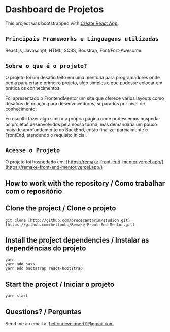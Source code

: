 # Dashboard de Projetos

This project was bootstrapped with [Create React App](https://github.com/facebook/create-react-app).

## `Principais Frameworks e Linguagens utilizadas`

React.js, Javascript, HTML, SCSS, Boostrap, Font/Fort-Awesome.

## `Sobre o que é o projeto?`

O projeto foi um desafio feito em uma mentoria para programadores onde pedia para criar o primeiro projeto, algo simples e que pudesse colocar em prática os conhecimentos.

Foi apresentado o FrontendMentor um site que oferece vários layouts como desafios de criação para desenvolvedores, separados por nível de conhecimento.

Eu escolhi fazer algo similar a própria página onde pudessemos hospedar os projetos desenvolvidos pela nossa turma, mas demandaria um pouco mais de aprofundamento no BackEnd, então finalizei parcialmente o FrontEnd, atendendo o requisito inicial.

## `Acesse o Projeto`

O projeto foi hospedado em:
[https://remake-front-end-mentor.vercel.app/](https://remake-front-end-mentor.vercel.app/)

## How to work with the repository / Como trabalhar com o repositório

## Clone the project / Clone o projeto

```
git clone [http://github.com/brucecantarim/studion.git](https://github.com/heltonbc/Remake-Front-End-Mentor.git)
```

## Install the project dependencies / Instalar as dependências do projeto

```
yarn
yarn add sass
yarn add bootstrap react-bootstrap
```

## Start the project / Iniciar o projeto

```
yarn start
```

## Questions? / Perguntas

Send me an email at [heltondeveloper01@gmail.com](mailto:heltondeveloper01@gmail.com)
